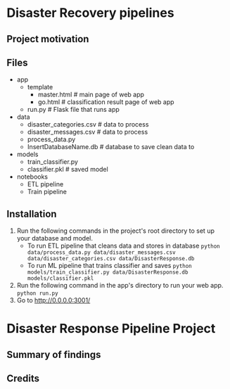 # Disaster Recovery pipelines

## Project motivation

## Files

- app
    - template
        - master.html  # main page of web app
        - go.html  # classification result page of web app
    - run.py  # Flask file that runs app
- data
    - disaster_categories.csv  # data to process 
    - disaster_messages.csv  # data to process
    - process_data.py
    - InsertDatabaseName.db   # database to save clean data to
- models
    - train_classifier.py
    - classifier.pkl  # saved model 
- notebooks
    - ETL pipeline
    - Train pipeline

## Installation

1. Run the following commands in the project's root directory to set up your database and model.
    - To run ETL pipeline that cleans data and stores in database
        `python data/process_data.py data/disaster_messages.csv data/disaster_categories.csv data/DisasterResponse.db`
    - To run ML pipeline that trains classifier and saves
        `python models/train_classifier.py data/DisasterResponse.db models/classifier.pkl`
2. Run the following command in the app's directory to run your web app.
    `python run.py`
3. Go to http://0.0.0.0:3001/

# Disaster Response Pipeline Project



## Summary of findings

## Credits